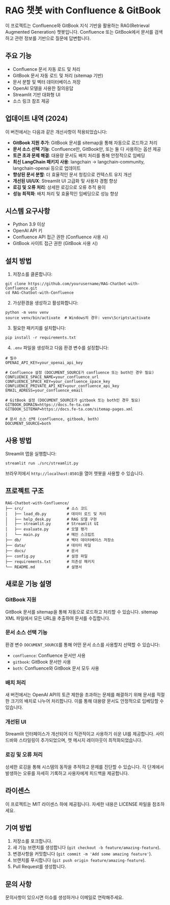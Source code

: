 # RAG 챗봇 with Confluence & GitBook

이 프로젝트는 Confluence와 GitBook 지식 기반을 활용하는 RAG(Retrieval Augmented Generation) 챗봇입니다. Confluence 또는 GitBook에서 문서를 검색하고 관련 정보를 기반으로 질문에 답변합니다.

## 주요 기능

- Confluence 문서 자동 로드 및 처리
- GitBook 문서 자동 로드 및 처리 (sitemap 기반)
- 문서 분할 및 벡터 데이터베이스 저장
- OpenAI 모델을 사용한 질의응답
- Streamlit 기반 대화형 UI
- 소스 링크 참조 제공

## 업데이트 내역 (2024)

이 버전에서는 다음과 같은 개선사항이 적용되었습니다:

- **GitBook 지원 추가**: GitBook 문서를 sitemap을 통해 자동으로 로드하고 처리
- **문서 소스 선택 기능**: Confluence만, GitBook만, 또는 둘 다 사용하는 옵션 제공
- **토큰 초과 문제 해결**: 대용량 문서도 배치 처리를 통해 안정적으로 임베딩
- **최신 LangChain 패키지 사용**: langchain -> langchain-community, langchain-openai 등으로 업데이트
- **향상된 문서 분할**: 더 효율적인 문서 청킹으로 컨텍스트 유지 개선
- **개선된 UI/UX**: Streamlit UI 고급화 및 사용자 경험 향상
- **로깅 및 오류 처리**: 상세한 로깅으로 오류 추적 용이
- **성능 최적화**: 배치 처리 및 효율적인 임베딩으로 성능 향상

## 시스템 요구사항

- Python 3.9 이상
- OpenAI API 키
- Confluence API 접근 권한 (Confluence 사용 시)
- GitBook 사이트 접근 권한 (GitBook 사용 시)

## 설치 방법

1. 저장소를 클론합니다:
```
git clone https://github.com/yourusername/RAG-Chatbot-with-Confluence.git
cd RAG-Chatbot-with-Confluence
```

2. 가상환경을 생성하고 활성화합니다:
```
python -m venv venv
source venv/bin/activate  # Windows의 경우: venv\Scripts\activate
```

3. 필요한 패키지를 설치합니다:
```
pip install -r requirements.txt
```

4. `.env` 파일을 생성하고 다음 환경 변수를 설정합니다:
```
# 필수
OPENAI_API_KEY=your_openai_api_key

# Confluence 설정 (DOCUMENT_SOURCE가 confluence 또는 both인 경우 필요)
CONFLUENCE_SPACE_NAME=your_confluence_url
CONFLUENCE_SPACE_KEY=your_confluence_space_key
CONFLUENCE_PRIVATE_API_KEY=your_confluence_api_key
EMAIL_ADRESS=your_confluence_email

# GitBook 설정 (DOCUMENT_SOURCE가 gitbook 또는 both인 경우 필요)
GITBOOK_DOMAIN=https://docs.fe-ta.com
GITBOOK_SITEMAP=https://docs.fe-ta.com/sitemap-pages.xml

# 문서 소스 선택 (confluence, gitbook, both)
DOCUMENT_SOURCE=both
```

## 사용 방법

Streamlit 앱을 실행합니다:
```
streamlit run ./src/streamlit.py
```

브라우저에서 `http://localhost:8501`을 열어 챗봇을 사용할 수 있습니다.

## 프로젝트 구조

```
RAG-Chatbot-with-Confluence/
├── src/                   # 소스 코드
│   ├── load_db.py         # 데이터 로드 및 처리
│   ├── help_desk.py       # RAG 모델 구현
│   ├── streamlit.py       # Streamlit UI
│   ├── evaluate.py        # 모델 평가
│   └── main.py            # 메인 스크립트
├── db/                    # 벡터 데이터베이스 저장소
├── data/                  # 데이터 파일
├── docs/                  # 문서
├── config.py              # 설정 파일
├── requirements.txt       # 의존성 패키지
└── README.md              # 설명서
```

## 새로운 기능 설명

### GitBook 지원

GitBook 문서를 sitemap을 통해 자동으로 로드하고 처리할 수 있습니다. sitemap XML 파일에서 모든 URL을 추출하여 문서를 수집합니다.

### 문서 소스 선택 기능

환경 변수 `DOCUMENT_SOURCE`를 통해 어떤 문서 소스를 사용할지 선택할 수 있습니다:
- `confluence`: Confluence 문서만 사용
- `gitbook`: GitBook 문서만 사용
- `both`: Confluence와 GitBook 문서 모두 사용

### 배치 처리

새 버전에서는 OpenAI API의 토큰 제한을 초과하는 문제를 해결하기 위해 문서를 적절한 크기의 배치로 나누어 처리합니다. 이를 통해 대용량 문서도 안정적으로 임베딩할 수 있습니다.

### 개선된 UI

Streamlit 인터페이스가 개선되어 더 직관적이고 사용하기 쉬운 UI를 제공합니다. 사이드바와 스타일링이 추가되었으며, 챗 메시지 레이아웃이 최적화되었습니다.

### 로깅 및 오류 처리

상세한 로깅을 통해 시스템의 동작을 추적하고 문제를 진단할 수 있습니다. 각 단계에서 발생하는 오류를 자세히 기록하고 사용자에게 피드백을 제공합니다.

## 라이센스

이 프로젝트는 MIT 라이센스 하에 제공됩니다. 자세한 내용은 LICENSE 파일을 참조하세요.

## 기여 방법

1. 저장소를 포크합니다.
2. 새 기능 브랜치를 생성합니다 (`git checkout -b feature/amazing-feature`).
3. 변경사항을 커밋합니다 (`git commit -m 'Add some amazing feature'`).
4. 브랜치를 푸시합니다 (`git push origin feature/amazing-feature`).
5. Pull Request를 생성합니다.

## 문의 사항

문의사항이 있으시면 이슈를 생성하거나 이메일로 연락해주세요.
